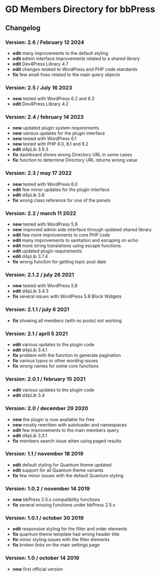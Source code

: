 # GD Members Directory for bbPress

## Changelog

### Version: 2.6 / February 12 2024

* **edit** many improvements to the default styling
* **edit** admin interface improvements related to a shared library
* **edit** Dev4Press Library 4.7
* **edit** changes related to WordPress and PHP code standards
* **fix** few small fixes related to the main query objects

### Version: 2.5 / July 16 2023

* **new** tested with WordPress 6.2 and 6.3
* **edit** Dev4Press Library 4.2

### Version: 2.4 / february 14 2023

* **new** updated plugin system requirements
* **new** various updates for the plugin interface
* **new** tested with WordPress 6.1
* **new** tested with PHP 8.0, 8.1 and 8.2
* **edit** d4pLib 3.9.3
* **fix** dashboard shows wrong Directory URL in some cases
* **fix** function to determine Directory URL returns wrong value

### Version: 2.3 / may 17 2022

* **new** tested with WordPress 6.0
* **edit** few minor updates for the plugin interface
* **edit** d4pLib 3.8
* **fix** wrong class reference for one of the panels

### Version: 2.2 / march 11 2022

* **new** tested with WordPress 5.9
* **new** improved admin side interface through updated shared library
* **edit** few more improvements to core PHP code
* **edit** many improvements to sanitation and escaping on echo
* **edit** more string translations using escape functions
* **edit** updated plugin requirements
* **edit** d4pLib 3.7.4
* **fix** wrong function for getting topic post date

### Version: 2.1.2 / july 26 2021

* **new** tested with WordPress 5.8
* **edit** d4pLib 3.4.3
* **fix** several issues with WordPress 5.8 Block Widgets

### Version: 2.1.1 / july 6 2021

* **fix** showing all members (with no posts) not working

### Version: 2.1 / april 5 2021

* **edit** various updates to the plugin code
* **edit** d4pLib 3.4.1
* **fix** problem with the function to generate pagination
* **fix** various typos or other wording issues
* **fix** wrong names for some core functions

### Version: 2.0.1 / february 15 2021

* **edit** various updates to the plugin code
* **edit** d4pLib 3.4

### Version: 2.0 / december 29 2020

* **new** the plugin is now available for free
* **new** mostly rewritten with autoloader and namespaces
* **edit** few improvements to the main members query
* **edit** d4pLib 3.3.1
* **fix** members search issue when using paged results

### Version: 1.1 / november 18 2019

* **edit** default styling for Quantum theme updated
* **edit** support for all Quantum theme variants
* **fix** few minor issues with the default Quantum styling

### Version: 1.0.2 / november 14 2019

* **new** bbPress 2.5.x compatibility functions
* **fix** several missing functions under bbPress 2.5.x

### Version: 1.0.1 / october 30 2019

* **edit** responsive styling for the filter and order elements
* **fix** quantum theme template had wrong header title
* **fix** minor styling issues with the filter elements
* **fix** broken links on the main settings page

### Version: 1.0 / october 14 2019

* **new** first official version

